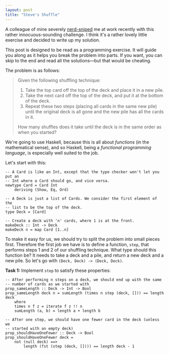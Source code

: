 ```yaml
---
layout: post
title: "Steve's Shuffle"
---
```


A colleague of mine severely [nerd-sniped][] me at work recently with this
rather innocuous-sounding challenge. I think it's a rather lovely little
exercise and decided to write up my solution.

This post is designed to be read as a programming exercise. It will guide you
along as it helps you break the problem into parts. If you want, you can skip
to the end and read all the solutions&mdash;but that would be cheating.

The problem is as follows:

> Given the following shuffling technique:
>
>   1. Take the top card off the top of the deck and place it in a new pile.
>   2. Take the next card off the top of the deck, and put it at the bottom of
>      the deck.
>   3. Repeat these two steps (placing all cards in the same new pile) until
>      the original deck is all gone and the new pile has all the cards in it.
>
> How many shuffles does it take until the deck is in the same order as when
> you started?

We're going to use Haskell, because this is all about *functions* (in the
mathematical sense), and so Haskell, being a *functional programming language*,
is especially well suited to the job.

Let's start with this:

    -- A Card is like an Int, except that the type checker won't let you put an
    -- Int where a Card should go, and vice versa.
    newtype Card = Card Int
        deriving (Show, Eq, Ord)

    -- A Deck is just a list of Cards. We consider the first element of the
    -- list to be the top of the deck.
    type Deck = [Card]

    -- Create a deck with 'n' cards, where 1 is at the front.
    makeDeck :: Int -> Deck
    makeDeck n = map Card [1..n]

To make it easy for us, we should try to split the problem into small pieces
first. Therefore the first job we have is to define a function, `step`, that
performs steps 1 and 2 of our shuffling technique. What type should this
function be? It needs to take a deck and a pile, and return a new deck and
a new pile. So let's go with `(Deck, Deck) -> (Deck, Deck)`.

**Task 1:** Implement `step` to satisfy these properties:

    -- After performing n steps on a deck, we should end up with the same
    -- number of cards as we started with
    prop_sameLength :: Deck -> Int -> Bool
    prop_sameLength deck n = sumLength (times n step (deck, [])) == length deck
        where
        times n f z = iterate f z !! n
        sumLength (a, b) = length a + length b

    -- After one step, we should have one fewer card in the deck (unless we
    -- started with an empty deck)
    prop_shouldHaveOneFewer :: Deck -> Bool
    prop_shouldHaveOneFewer deck =
        not (null deck) ==>
            length (fst (step (deck, []))) == length deck - 1

[nerd-sniped]: https://xkcd.com/356/
